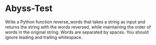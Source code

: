 # Abyss-Test
Write a Python function reverse_words that takes a string as input and returns the string with the words reversed, while maintaining the order of words in the original string. Words are separated by spaces. You should ignore leading and trailing whitespace.
